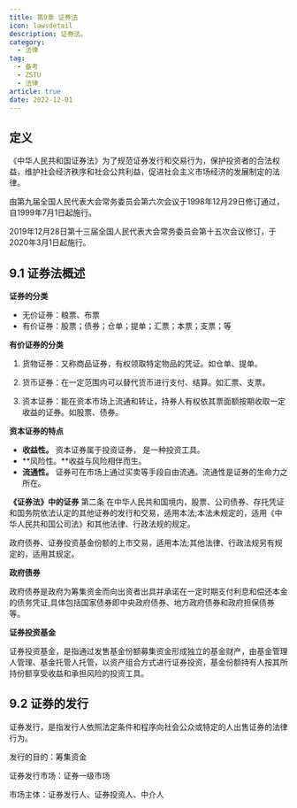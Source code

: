 ```yaml
---
title: 第9章 证券法
icon: lawsdetail
description: 证券法。
category:
  - 法律
tag:
  - 备考
  - ZSTU
  - 法律
article: true
date: 2022-12-01
---
```


## 定义

《中华人民共和国证券法》为了规范证券发行和交易行为，保护投资者的合法权益，维护社会经济秩序和社会公共利益，促进社会主义市场经济的发展制定的法律。

由第九届全国人民代表大会常务委员会第六次会议于1998年12月29日修订通过，自1999年7月1日起施行。

2019年12月28日第十三届全国人民代表大会常务委员会第十五次会议修订，于2020年3月1日起施行。

## 9.1 证券法概述

**证券的分类**

+ 无价证券：粮票、布票
+ 有价证券：股票；债券；仓单；提单；汇票；本票；支票；等

**有价证券的分类**

1. 货物证券：又称商品证券，有权领取特定物品的凭证。如仓单、提单。

2. 货币证券：在一定范围内可以替代货币进行支付、结算。如汇票、支票。

3. 资本证券：能在资本市场上流通和转让，持券人有权依其票面额按期收取一定收益的证券。如股票、债券。

**资本证券的特点**

+ **收益性。** 资本证券属于投资证券， 是一种投资工具。
+ **风险性。**收益与风险相伴而生。
+ **流通性。** 证券可在市场上通过买卖等手段自由流通。流通性是证券的生命力之所在。

**《证券法》中的证券**
第二条 在中华人民共和国境内，股票、公司债券、存托凭证和国务院依法认定的其他证券的发行和交易，适用本法;本法未规定的，适用《中华人民共和国公司法》和其他法律、行政法规的规定。

政府债券、证券投资基金份额的上市交易，适用本法;其他法律、行政法规另有规定的，适用其规定。

**政府债券**

政府债券是政府为筹集资金而向出资者出具并承诺在一定时期支付利息和偿还本金的债务凭证,具体包括国家债券即中央政府债券、地方政府债券和政府担保债券等。

**证券投资基金**

证券投资基金，是指通过发售基金份额募集资金形成独立的基金财产，由基金管理人管理、基金托管人托管，以资产组合方式进行证券投资，基金份额持有人按其所持份额享受收益和承担风险的投资工具。

## 9.2 证券的发行

证券发行，是指发行人依照法定条件和程序向社会公众或特定的人出售证券的法律行为。

发行的目的：筹集资金

证券发行市场：证券一级市场

市场主体：证券发行人、证券投资人、中介人



